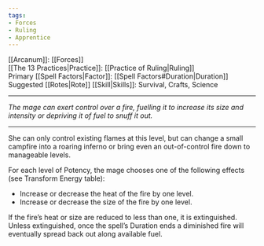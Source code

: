```yaml
---
tags:
- Forces
- Ruling
- Apprentice
---
```


[[Arcanum]]: [[Forces]]\
[[The 13 Practices|Practice]]: [[Practice of Ruling|Ruling]]\
Primary [[Spell Factors|Factor]]: [[Spell Factors#Duration|Duration]]\
Suggested [[Rotes|Rote]] [[Skill|Skills]]: Survival, Crafts, Science

---

_The mage can exert control over a fire, fuelling it to increase its size and intensity or depriving it of fuel to snuff it out._

---

She can only control existing flames at this level, but can change a small campfire into a roaring inferno or bring even an out-of-control fire down to manageable levels.

For each level of Potency, the mage chooses one of the following effects (see Transform Energy table):
- Increase or decrease the heat of the fire by one level.
- Increase or decrease the size of the fire by one level.

If the fire’s heat or size are reduced to less than one, it is extinguished.\
Unless extinguished, once the spell’s Duration ends a diminished fire will eventually spread back out along available fuel.